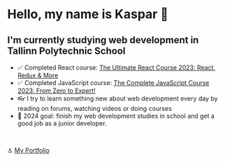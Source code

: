 # Hello, my name is Kaspar 👋

## I'm currently studying web development in Tallinn Polytechnic School

- :white_check_mark: Completed React course: [The Ultimate React Course 2023: React, Redux & More](https://www.udemy.com/course/the-ultimate-react-course/)<br>
- :white_check_mark:  Completed JavaScript course: [The Complete JavaScript Course 2023: From Zero to Expert!](https://www.udemy.com/course/the-complete-javascript-course/)
- 👓 I try to learn something new about web development every day by reading on forums, watching videos or doing courses
- 🥅 2024 goal: finish my web development studies in school and get a good job as a junior developer.

<br>

 :anchor: [My Portfolio](https://kmarnat.netlify.app/)
